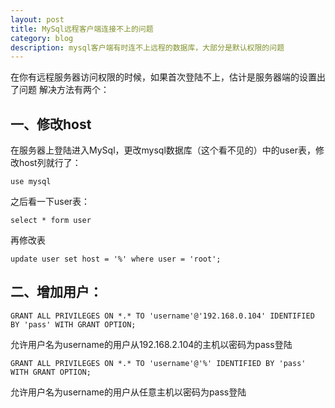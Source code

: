```yaml
---
layout: post
title: MySql远程客户端连接不上的问题
category: blog
description: mysql客户端有时连不上远程的数据库，大部分是默认权限的问题
---
```


在你有远程服务器访问权限的时候，如果首次登陆不上，估计是服务器端的设置出了问题
解决方法有两个：
## 一、修改host
在服务器上登陆进入MySql，更改mysql数据库（这个看不见的）中的user表，修改host列就行了：

	use mysql
	
之后看一下user表：

	select * form user
	
再修改表

	update user set host = '%' where user = 'root';
	
## 二、增加用户：

	GRANT ALL PRIVILEGES ON *.* TO 'username'@'192.168.0.104' IDENTIFIED BY 'pass' WITH GRANT OPTION;
	
允许用户名为username的用户从192.168.2.104的主机以密码为pass登陆


	GRANT ALL PRIVILEGES ON *.* TO 'username'@'%' IDENTIFIED BY 'pass' WITH GRANT OPTION;

允许用户名为username的用户从任意主机以密码为pass登陆

